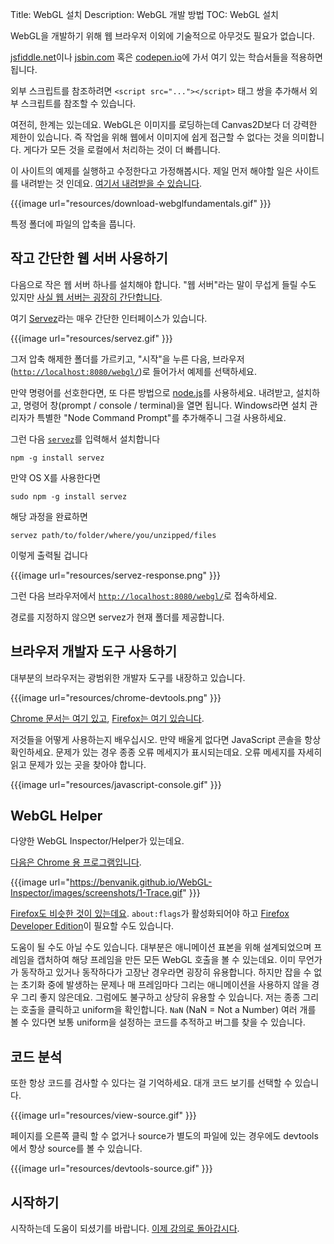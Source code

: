 Title: WebGL 설치
Description: WebGL 개발 방법
TOC: WebGL 설치


WebGL을 개발하기 위해 웹 브라우저 이외에 기술적으로 아무것도 필요가 없습니다.

[jsfiddle.net](https://jsfiddle.net/greggman/8djzyjL3/)이나 [jsbin.com](https://jsbin.com)
혹은 [codepen.io](https://codepen.io/greggman/pen/YGQjVV)에 가서 여기 있는 학습서들을 적용하면 됩니다.

외부 스크립트를 참조하려면 `<script src="..."></script>` 태그 쌍을 추가해서 외부 스크립트를 참조할 수 있습니다.

여전히, 한계는 있는데요.
WebGL은 이미지를 로딩하는데 Canvas2D보다 더 강력한 제한이 있습니다.
즉 작업을 위해 웹에서 이미지에 쉽게 접근할 수 없다는 것을 의미합니다.
게다가 모든 것을 로컬에서 처리하는 것이 더 빠릅니다.

이 사이트의 예제를 실행하고 수정한다고 가정해봅시다.
제일 먼저 해야할 일은 사이트를 내려받는 것 인데요.
[여기서 내려받을 수 있습니다](https://github.com/gfxfundamentals/webgl-fundamentals/).

{{{image url="resources/download-webglfundamentals.gif" }}}

특정 폴더에 파일의 압축을 풉니다.

## 작고 간단한 웹 서버 사용하기

다음으로 작은 웹 서버 하나를 설치해야 합니다.
"웹 서버"라는 말이 무섭게 들릴 수도 있지만 [사실 웹 서버는 굉장히 간단합니다](https://games.greggman.com/game/saving-and-loading-files-in-a-web-page/).

여기 [Servez](https://greggman.github.io/servez)라는 매우 간단한 인터페이스가 있습니다.

{{{image url="resources/servez.gif" }}}

그저 압축 해제한 폴더를 가르키고, "시작"을 누른 다음, 브라우저([`http://localhost:8080/webgl/`](http://localhost:8080/webgl/))로 들어가서 예제를 선택하세요.

만약 명령어를 선호한다면, 또 다른 방법으로 [node.js](https://nodejs.org)를 사용하세요.
내려받고, 설치하고, 명령어 창(prompt / console / terminal)을 열면 됩니다.
Windows라면 설치 관리자가 특별한 "Node Command Prompt"를 추가해주니 그걸 사용하세요.

그런 다음 [`servez`](https://github.com/greggman/servez-cli)를 입력해서 설치합니다

    npm -g install servez

만약 OS X를 사용한다면

    sudo npm -g install servez

해당 과정을 완료하면

    servez path/to/folder/where/you/unzipped/files

이렇게 출력될 겁니다

{{{image url="resources/servez-response.png" }}}

그런 다음 브라우저에서 [`http://localhost:8080/webgl/`](http://localhost:8080/webgl/)로 접속하세요.

경로를 지정하지 않으면 servez가 현재 폴더를 제공합니다.

## 브라우저 개발자 도구 사용하기

대부분의 브라우저는 광범위한 개발자 도구를 내장하고 있습니다.

{{{image url="resources/chrome-devtools.png" }}}

[Chrome 문서는 여기 있고](https://developers.google.com/web/tools/chrome-devtools/), [Firefox는 여기 있습니다](https://developer.mozilla.org/en-US/docs/Tools).

저것들을 어떻게 사용하는지 배우십시오.
만약 배울게 없다면 JavaScript 콘솔을 항상 확인하세요.
문제가 있는 경우 종종 오류 메세지가 표시되는데요.
오류 메세지를 자세히 읽고 문제가 있는 곳을 찾아야 합니다.

{{{image url="resources/javascript-console.gif" }}}

## WebGL Helper

다양한 WebGL Inspector/Helper가 있는데요.

[다음은 Chrome 용 프로그램입니다](https://benvanik.github.io/WebGL-Inspector/).

{{{image url="https://benvanik.github.io/WebGL-Inspector/images/screenshots/1-Trace.gif" }}}

[Firefox도 비슷한 것이 있는데요](https://hacks.mozilla.org/2014/03/introducing-the-canvas-debugger-in-firefox-developer-tools/).
`about:flags`가 활성화되어야 하고 [Firefox Developer Edition](https://www.mozilla.org/en-US/firefox/developer/)이 필요할 수도 있습니다.

도움이 될 수도 아닐 수도 있습니다.
대부분은 애니메이션 표본을 위해 설계되었으며 프레임을 캡처하여 해당 프레임을 만든 모든 WebGL 호출을 볼 수 있는데요.
이미 무언가가 동작하고 있거나 동작하다가 고장난 경우라면 굉장히 유용합니다.
하지만 잡을 수 없는 초기화 중에 발생하는 문제나 매 프레임마다 그리는 애니메이션을 사용하지 않을 경우 그리 좋지 않은데요.
그럼에도 불구하고 상당히 유용할 수 있습니다.
저는 종종 그리는 호출을 클릭하고 uniform을 확인합니다.
`NaN` (NaN = Not a Number) 여러 개를 볼 수 있다면 보통 uniform을 설정하는 코드를 추적하고 버그를 찾을 수 있습니다.

## 코드 분석

또한 항상 코드를 검사할 수 있다는 걸 기억하세요.
대개 코드 보기를 선택할 수 있습니다.

{{{image url="resources/view-source.gif" }}}

페이지를 오른쪽 클릭 할 수 없거나 source가 별도의 파일에 있는 경우에도 devtools에서 항상 source를 볼 수 있습니다.

{{{image url="resources/devtools-source.gif" }}}

## 시작하기

시작하는데 도움이 되셨기를 바랍니다. [이제 강의로 돌아갑시다](index.html).
